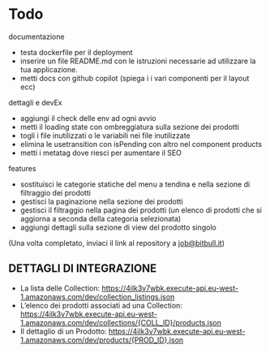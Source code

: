 # Todo

documentazione

-   testa dockerfile per il deployment
-   inserire un file README.md con le istruzioni necessarie ad utilizzare la tua applicazione.
-   metti docs con github copilot (spiega i i vari componenti per il layout ecc)

dettagli e devEx

-   aggiungi il check delle env ad ogni avvio
-   metti il loading state con ombreggiatura sulla sezione dei prodotti
-   togli i file inutilizzati o le variabili nei file inutilizzate
-   elimina le usetransition con isPending con altro nel component products
-   metti i metatag dove riesci per aumentare il SEO

features

-   sostituisci le categorie statiche del menu a tendina e nella sezione di filtraggio dei prodotti
-   gestisci la paginazione nella sezione dei prodotti
-   gestisci il filtraggio nella pagina dei prodotti (un elenco di prodotti che si aggiorna a seconda della categoria selezionata)
-   aggiungi dettagli sulla sezione di view del prodotto singolo

(Una volta completato, inviaci il link al repository a job@bitbull.it)

## DETTAGLI DI INTEGRAZIONE

-   La lista delle Collection: https://4ilk3v7wbk.execute-api.eu-west-1.amazonaws.com/dev/collection_listings.json
-   L’elenco dei prodotti associati ad una Collection: https://4ilk3v7wbk.execute-api.eu-west-1.amazonaws.com/dev/collections/{COLL_ID}/products.json
-   Il dettaglio di un Prodotto: https://4ilk3v7wbk.execute-api.eu-west-1.amazonaws.com/dev/products/{PROD_ID}.json
